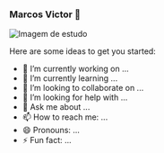 ### Marcos Victor 👋

<!--
**marcosvictor0/marcosvictor0** is a ✨ _special_ ✨ repository because its `README.md` (this file) appears on your GitHub profile.
-->

 <img src = 'C:/PROJETODOSENAC/imagens' alt= 'Imagem de estudo'> 

Here are some ideas to get you started:

- 🔭 I’m currently working on ...
- 🌱 I’m currently learning ...
- 👯 I’m looking to collaborate on ...
- 🤔 I’m looking for help with ...
- 💬 Ask me about ...
- 📫 How to reach me: ...
- 😄 Pronouns: ...
- ⚡ Fun fact: ...
